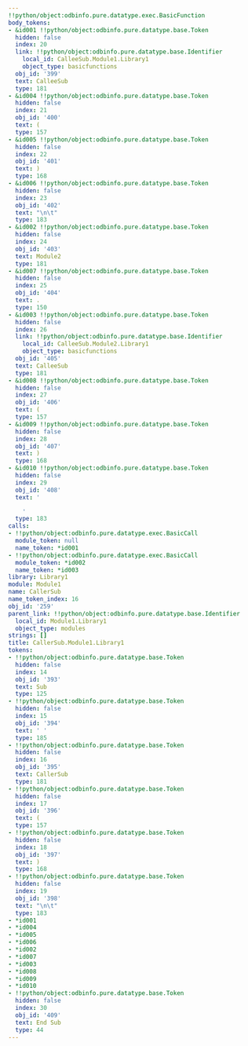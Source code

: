 ```yaml
---
!!python/object:odbinfo.pure.datatype.exec.BasicFunction
body_tokens:
- &id001 !!python/object:odbinfo.pure.datatype.base.Token
  hidden: false
  index: 20
  link: !!python/object:odbinfo.pure.datatype.base.Identifier
    local_id: CalleeSub.Module1.Library1
    object_type: basicfunctions
  obj_id: '399'
  text: CalleeSub
  type: 181
- &id004 !!python/object:odbinfo.pure.datatype.base.Token
  hidden: false
  index: 21
  obj_id: '400'
  text: (
  type: 157
- &id005 !!python/object:odbinfo.pure.datatype.base.Token
  hidden: false
  index: 22
  obj_id: '401'
  text: )
  type: 168
- &id006 !!python/object:odbinfo.pure.datatype.base.Token
  hidden: false
  index: 23
  obj_id: '402'
  text: "\n\t"
  type: 183
- &id002 !!python/object:odbinfo.pure.datatype.base.Token
  hidden: false
  index: 24
  obj_id: '403'
  text: Module2
  type: 181
- &id007 !!python/object:odbinfo.pure.datatype.base.Token
  hidden: false
  index: 25
  obj_id: '404'
  text: .
  type: 150
- &id003 !!python/object:odbinfo.pure.datatype.base.Token
  hidden: false
  index: 26
  link: !!python/object:odbinfo.pure.datatype.base.Identifier
    local_id: CalleeSub.Module2.Library1
    object_type: basicfunctions
  obj_id: '405'
  text: CalleeSub
  type: 181
- &id008 !!python/object:odbinfo.pure.datatype.base.Token
  hidden: false
  index: 27
  obj_id: '406'
  text: (
  type: 157
- &id009 !!python/object:odbinfo.pure.datatype.base.Token
  hidden: false
  index: 28
  obj_id: '407'
  text: )
  type: 168
- &id010 !!python/object:odbinfo.pure.datatype.base.Token
  hidden: false
  index: 29
  obj_id: '408'
  text: '

    '
  type: 183
calls:
- !!python/object:odbinfo.pure.datatype.exec.BasicCall
  module_token: null
  name_token: *id001
- !!python/object:odbinfo.pure.datatype.exec.BasicCall
  module_token: *id002
  name_token: *id003
library: Library1
module: Module1
name: CallerSub
name_token_index: 16
obj_id: '259'
parent_link: !!python/object:odbinfo.pure.datatype.base.Identifier
  local_id: Module1.Library1
  object_type: modules
strings: []
title: CallerSub.Module1.Library1
tokens:
- !!python/object:odbinfo.pure.datatype.base.Token
  hidden: false
  index: 14
  obj_id: '393'
  text: Sub
  type: 125
- !!python/object:odbinfo.pure.datatype.base.Token
  hidden: false
  index: 15
  obj_id: '394'
  text: ' '
  type: 185
- !!python/object:odbinfo.pure.datatype.base.Token
  hidden: false
  index: 16
  obj_id: '395'
  text: CallerSub
  type: 181
- !!python/object:odbinfo.pure.datatype.base.Token
  hidden: false
  index: 17
  obj_id: '396'
  text: (
  type: 157
- !!python/object:odbinfo.pure.datatype.base.Token
  hidden: false
  index: 18
  obj_id: '397'
  text: )
  type: 168
- !!python/object:odbinfo.pure.datatype.base.Token
  hidden: false
  index: 19
  obj_id: '398'
  text: "\n\t"
  type: 183
- *id001
- *id004
- *id005
- *id006
- *id002
- *id007
- *id003
- *id008
- *id009
- *id010
- !!python/object:odbinfo.pure.datatype.base.Token
  hidden: false
  index: 30
  obj_id: '409'
  text: End Sub
  type: 44
---
```

